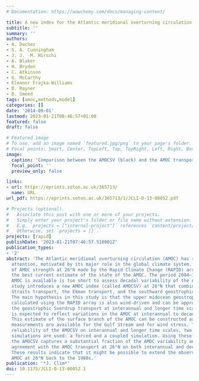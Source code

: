 ```yaml
---
# Documentation: https://wowchemy.com/docs/managing-content/

title: A new index for the Atlantic meridional overturning circulation
subtitle: ''
summary: ''
authors:
- A. Duchez
- S. A. Cunningham
- J. J. -M. Hirschi
- A. Blaker
- H. Bryden
- C. Atkinson
- G. McCarthy
- Eleanor Frajka-Williams
- D. Rayner
- D. Smeed
tags: [amoc,methods,model]
categories: []
date: '2014-09-01'
lastmod: 2023-01-21T08:46:57+01:00
featured: false
draft: false

# Featured image
# To use, add an image named `featured.jpg/png` to your page's folder.
# Focal points: Smart, Center, TopLeft, Top, TopRight, Left, Right, BottomLeft, Bottom, BottomRight.
image:
  caption: 'Comparison between the AMOCSV (black) and the AMOC transport (red), showing the (top) forced and (bottom) coupled simulations. The thick lines represent 10-yr smoothed data; the dashed lines represent 5-yr smoothed data. In the AMOCSV, the geostrophic Sverdrup transport is computed with a lag of −2 yr.'
  focal_point: ''
  preview_only: false

links:
- url: https://eprints.soton.ac.uk/365713/
  name: URL
url_pdf: https://eprints.soton.ac.uk/365713/1/JCLI-D-13-00052.pdf

# Projects (optional).
#   Associate this post with one or more of your projects.
#   Simply enter your project's folder or file name without extension.
#   E.g. `projects = ["internal-project"]` references `content/project/deep-learning/index.md`.
#   Otherwise, set `projects = []`.
projects: [rapid]
publishDate: '2023-01-21T07:46:57.510801Z'
publication_types:
- '2'
abstract: 'The Atlantic meridional overturning circulation (AMOC) has received considerable
  attention, motivated by its major role in the global climate system. Observations
  of AMOC strength at 26°N made by the Rapid Climate Change (RAPID) array provide
  the best current estimate of the state of the AMOC. The period 2004–11 when RAPID
  AMOC is available is too short to assess decadal variability of the AMOC. This modeling
  study introduces a new AMOC index (called AMOCSV) at 26°N that combines the Florida
  Straits transport, the Ekman transport, and the southward geostrophic Sverdrup transport.
  The main hypothesis in this study is that the upper midocean geostrophic transport
  calculated using the RAPID array is also wind-driven and can be approximated by
  the geostrophic Sverdrup transport at interannual and longer time scales. This index
  is expected to reflect variations in the AMOC at interannual to decadal time scales.
  This estimate of the surface branch of the AMOC can be constructed as long as reliable
  measurements are available for the Gulf Stream and for wind stress. To test the
  reliability of the AMOCSV on interannual and longer time scales, two different numerical
  simulations are used: a forced and a coupled simulation. Using these simulations
  the AMOCSV captures a substantial fraction of the AMOC variability and is in good
  agreement with the AMOC transport at 26°N on both interannual and decadal time scales.
  These results indicate that it might be possible to extend the observation-based
  AMOC at 26°N back to the 1980s.'
publication: '*J. Clim*'
doi: 10.1175/JCLI-D-13-00052.1
---
```

